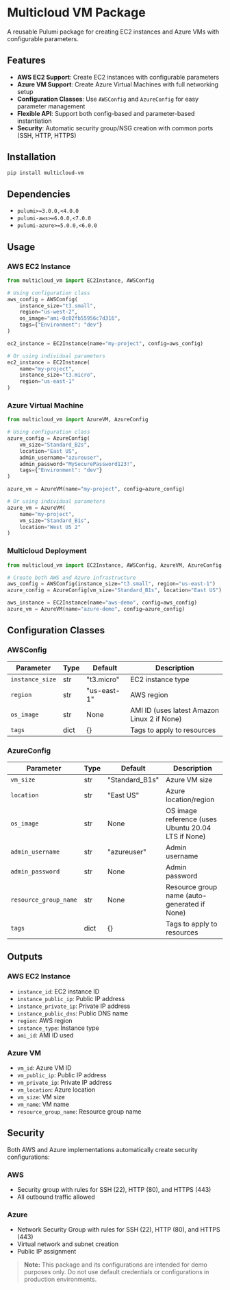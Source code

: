 # Multicloud VM Package

A reusable Pulumi package for creating EC2 instances and Azure VMs with configurable parameters.

## Features

- **AWS EC2 Support**: Create EC2 instances with configurable parameters
- **Azure VM Support**: Create Azure Virtual Machines with full networking setup
- **Configuration Classes**: Use `AWSConfig` and `AzureConfig` for easy parameter management
- **Flexible API**: Support both config-based and parameter-based instantiation
- **Security**: Automatic security group/NSG creation with common ports (SSH, HTTP, HTTPS)

## Installation

```bash
pip install multicloud-vm
```

## Dependencies

- `pulumi>=3.0.0,<4.0.0`
- `pulumi-aws>=6.0.0,<7.0.0`
- `pulumi-azure>=5.0.0,<6.0.0`

## Usage

### AWS EC2 Instance

```python
from multicloud_vm import EC2Instance, AWSConfig

# Using configuration class
aws_config = AWSConfig(
    instance_size="t3.small",
    region="us-west-2",
    os_image="ami-0c02fb55956c7d316",
    tags={"Environment": "dev"}
)

ec2_instance = EC2Instance(name="my-project", config=aws_config)

# Or using individual parameters
ec2_instance = EC2Instance(
    name="my-project",
    instance_size="t3.micro",
    region="us-east-1"
)
```

### Azure Virtual Machine

```python
from multicloud_vm import AzureVM, AzureConfig

# Using configuration class
azure_config = AzureConfig(
    vm_size="Standard_B2s",
    location="East US",
    admin_username="azureuser",
    admin_password="MySecurePassword123!",
    tags={"Environment": "dev"}
)

azure_vm = AzureVM(name="my-project", config=azure_config)

# Or using individual parameters
azure_vm = AzureVM(
    name="my-project",
    vm_size="Standard_B1s",
    location="West US 2"
)
```

### Multicloud Deployment

```python
from multicloud_vm import EC2Instance, AWSConfig, AzureVM, AzureConfig

# Create both AWS and Azure infrastructure
aws_config = AWSConfig(instance_size="t3.small", region="us-east-1")
azure_config = AzureConfig(vm_size="Standard_B1s", location="East US")

aws_instance = EC2Instance(name="aws-demo", config=aws_config)
azure_vm = AzureVM(name="azure-demo", config=azure_config)
```

## Configuration Classes

### AWSConfig

| Parameter | Type | Default | Description |
|-----------|------|---------|-------------|
| `instance_size` | str | "t3.micro" | EC2 instance type |
| `region` | str | "us-east-1" | AWS region |
| `os_image` | str | None | AMI ID (uses latest Amazon Linux 2 if None) |
| `tags` | dict | {} | Tags to apply to resources |

### AzureConfig

| Parameter | Type | Default | Description |
|-----------|------|---------|-------------|
| `vm_size` | str | "Standard_B1s" | Azure VM size |
| `location` | str | "East US" | Azure location/region |
| `os_image` | str | None | OS image reference (uses Ubuntu 20.04 LTS if None) |
| `admin_username` | str | "azureuser" | Admin username |
| `admin_password` | str | None | Admin password |
| `resource_group_name` | str | None | Resource group name (auto-generated if None) |
| `tags` | dict | {} | Tags to apply to resources |

## Outputs

### AWS EC2 Instance
- `instance_id`: EC2 instance ID
- `instance_public_ip`: Public IP address
- `instance_private_ip`: Private IP address
- `instance_public_dns`: Public DNS name
- `region`: AWS region
- `instance_type`: Instance type
- `ami_id`: AMI ID used

### Azure VM
- `vm_id`: Azure VM ID
- `vm_public_ip`: Public IP address
- `vm_private_ip`: Private IP address
- `vm_location`: Azure location
- `vm_size`: VM size
- `vm_name`: VM name
- `resource_group_name`: Resource group name

## Security

Both AWS and Azure implementations automatically create security configurations:

### AWS
- Security group with rules for SSH (22), HTTP (80), and HTTPS (443)
- All outbound traffic allowed

### Azure
- Network Security Group with rules for SSH (22), HTTP (80), and HTTPS (443)
- Virtual network and subnet creation
- Public IP assignment

> **Note:** This package and its configurations are intended for demo purposes only. Do not use default credentials or configurations in production environments.

